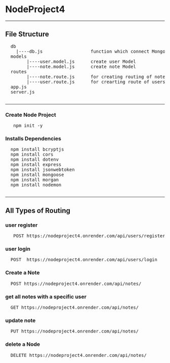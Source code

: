 # NodeProject4
---
## File Structure

<pre>
  db
    |----db.js                  function which connect MongoDB
  models
        |----user.model.js      create user Model
        |----note.model.js      create note Model
  routes
        |----note.route.js      for creating routing of notes
        |----user.route.js      for crearting route of users 
  app.js                        
  server.js
  
</pre>
---
### Create Node Project
<pre>
   npm init -y
</pre>

### Installs Dependencies
<pre>
  npm install bcryptjs
  npm install cors
  npm install dotenv
  npm install express
  npm install jsonwebtoken
  npm install mongoose
  npm install morgan
  npm install nodemon
  
</pre>
---
## All Types of Routing
###  user register
<pre>
   POST https://nodeproject4.onrender.com/api/users/register
</pre>

### user login
<pre>
  POST  https://nodeproject4.onrender.com/api/users/login
</pre>

### Create a Note
<pre>
  POST https://nodeproject4.onrender.com/api/notes/
</pre>
### get all notes with a specific user
<pre>
  GET https://nodeproject4.onrender.com/api/notes/
</pre>
###  update note
<pre>
  PUT https://nodeproject4.onrender.com/api/notes/<noteId>
</pre>
### delete a Node
<pre>
  DELETE https://nodeproject4.onrender.com/api/notes/<noteId>
</pre>










  
